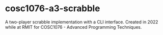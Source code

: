 # cosc1076-a3-scrabble
A two-player scrabble implementation with a CLI interface. Created in 2022 while at RMIT for COSC1076 - Advanced Programming Techniques.
